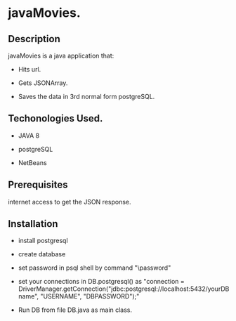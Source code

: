 # javaMovies.

## Description
javaMovies is a java application that:

 
- Hits url.

- Gets JSONArray.

- Saves the data in 3rd normal form postgreSQL.

## Techonologies Used.

- JAVA 8

- postgreSQL

- NetBeans

## Prerequisites

internet access to get the JSON response.

## Installation 

- install postgresql 

- create database

* set password in psql shell by command "\password"

* set your connections in DB.postgresql() as "connection = DriverManager.getConnection("jdbc:postgresql://localhost:5432/yourDBname", "USERNAME", "DBPASSWORD");"

- Run DB from file DB.java as main class.




